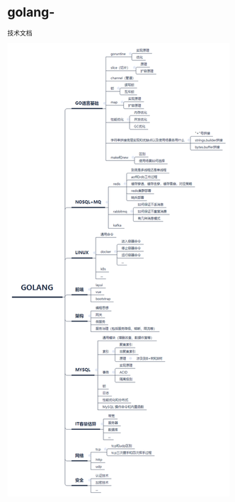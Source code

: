 # golang-
技术文档

![Image text](https://github.com/OnlyJackShow/golang-/blob/master/golang.jpg?raw=true)
